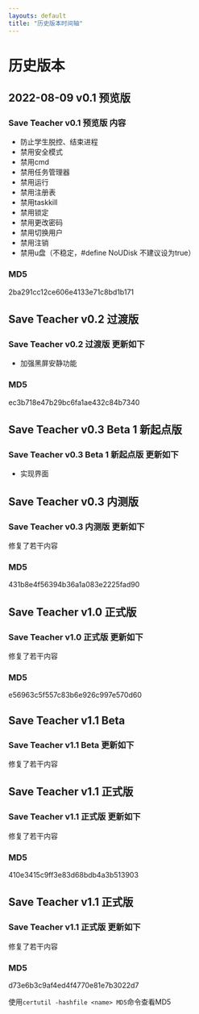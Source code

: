 ```yaml
---
layouts: default
title: "历史版本时间轴"
---
```

# 历史版本

## 2022-08-09 v0.1 预览版

### Save Teacher v0.1 预览版 内容
- 防止学生脱控、结束进程
- 禁用安全模式
- 禁用cmd
- 禁用任务管理器
- 禁用运行
- 禁用注册表
- 禁用taskkill
- 禁用锁定
- 禁用更改密码
- 禁用切换用户
- 禁用注销
- 禁用u盘（不稳定，#define NoUDisk 不建议设为true）

### MD5

2ba291cc12ce606e4133e71c8bd1b171

## Save Teacher v0.2 过渡版

### Save Teacher v0.2 过渡版 更新如下

- 加强黑屏安静功能

### MD5

ec3b718e47b29bc6fa1ae432c84b7340

## Save Teacher v0.3 Beta 1 新起点版

### Save Teacher v0.3 Beta 1 新起点版 更新如下

- 实现界面

## Save Teacher v0.3 内测版

### Save Teacher v0.3 内测版 更新如下

修复了若干内容

### MD5

431b8e4f56394b36a1a083e2225fad90

## Save Teacher v1.0 正式版

### Save Teacher v1.0 正式版 更新如下

修复了若干内容

### MD5

e56963c5f557c83b6e926c997e570d60

## Save Teacher v1.1 Beta

### Save Teacher v1.1 Beta 更新如下

修复了若干内容

## Save Teacher v1.1 正式版

### Save Teacher v1.1 正式版 更新如下

修复了若干内容

### MD5

410e3415c9ff3e83d68bdb4a3b513903


## Save Teacher v1.1 正式版

### Save Teacher v1.1 正式版 更新如下

修复了若干内容

### MD5

d73e6b3c9af4ed4f4770e81e7b3022d7

使用`certutil -hashfile <name> MD5`命令查看MD5
